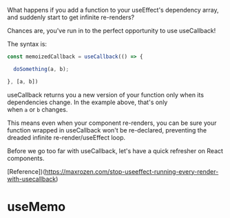What happens if you add a function to your useEffect's dependency array, and suddenly start to get infinite re-renders?

Chances are, you've run in to the perfect opportunity to use useCallback!

The syntax is:

```js
const memoizedCallback = useCallback(() => {

  doSomething(a, b);

}, [a, b])
```

useCallback returns you a new version of your function only when its dependencies change. In the example above, that's only when `a` or `b` changes.

This means even when your component re-renders, you can be sure your function wrapped in useCallback won't be re-declared, preventing the dreaded infinite re-render/useEffect loop.

Before we go too far with useCallback, let's have a quick refresher on React components.


[Reference])(https://maxrozen.com/stop-useeffect-running-every-render-with-usecallback)

# useMemo

